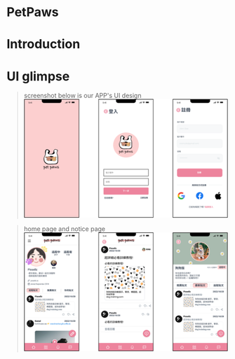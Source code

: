 # PetPaws
# Introduction

# UI glimpse
> screenshot below is our APP's UI design
![Alt text](screenshot/guide3.png)

> home page and notice page
![Alt text](screenshot/main.png)


